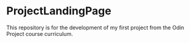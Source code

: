 # ProjectLandingPage

This repository is for the development of my first project from the Odin Project course curriculum. 
